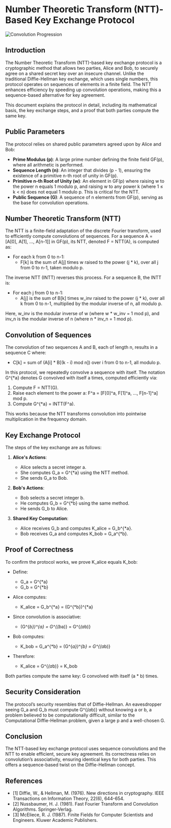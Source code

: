 # Number Theoretic Transform (NTT)-Based Key Exchange Protocol

![Convolution Progression](convolution_progression.gif)

## Introduction

The Number Theoretic Transform (NTT)-based key exchange protocol is a cryptographic method that allows two parties, Alice and Bob, to securely agree on a shared secret key over an insecure channel. Unlike the traditional Diffie-Hellman key exchange, which uses single numbers, this protocol operates on sequences of elements in a finite field. The NTT enhances efficiency by speeding up convolution operations, making this a sequence-based alternative for key agreement.

This document explains the protocol in detail, including its mathematical basis, the key exchange steps, and a proof that both parties compute the same key.

## Public Parameters

The protocol relies on shared public parameters agreed upon by Alice and Bob:

- **Prime Modulus (p)**: A large prime number defining the finite field GF(p), where all arithmetic is performed.
- **Sequence Length (n)**: An integer that divides (p - 1), ensuring the existence of a primitive n-th root of unity in GF(p).
- **Primitive n-th Root of Unity (w)**: An element in GF(p) where raising w to the power n equals 1 modulo p, and raising w to any power k (where 1 ≤ k < n) does not equal 1 modulo p. This is critical for the NTT.
- **Public Sequence (G)**: A sequence of n elements from GF(p), serving as the base for convolution operations.

## Number Theoretic Transform (NTT)

The NTT is a finite-field adaptation of the discrete Fourier transform, used to efficiently compute convolutions of sequences. For a sequence A = [A[0], A[1], ..., A[n-1]] in GF(p), its NTT, denoted F = NTT(A), is computed as:

- For each k from 0 to n-1:
  - F[k] is the sum of A[j] times w raised to the power (j * k), over all j from 0 to n-1, taken modulo p.

The inverse NTT (INTT) reverses this process. For a sequence B, the INTT is:

- For each j from 0 to n-1:
  - A[j] is the sum of B[k] times w_inv raised to the power (j * k), over all k from 0 to n-1, multiplied by the modular inverse of n, all modulo p.

Here, w_inv is the modular inverse of w (where w * w_inv = 1 mod p), and inv_n is the modular inverse of n (where n * inv_n = 1 mod p).

## Convolution of Sequences

The convolution of two sequences A and B, each of length n, results in a sequence C where:

- C[k] = sum of (A[i] * B[(k - i) mod n]) over i from 0 to n-1, all modulo p.

In this protocol, we repeatedly convolve a sequence with itself. The notation G^{*a} denotes G convolved with itself a times, computed efficiently via:

1. Compute F = NTT(G).
2. Raise each element to the power a: F^a = [F[0]^a, F[1]^a, ..., F[n-1]^a] mod p.
3. Compute G^{*a} = INTT(F^a).

This works because the NTT transforms convolution into pointwise multiplication in the frequency domain.

## Key Exchange Protocol

The steps of the key exchange are as follows:

1. **Alice's Actions**:
   - Alice selects a secret integer a.
   - She computes G_a = G^{*a} using the NTT method.
   - She sends G_a to Bob.

2. **Bob's Actions**:
   - Bob selects a secret integer b.
   - He computes G_b = G^{*b} using the same method.
   - He sends G_b to Alice.

3. **Shared Key Computation**:
   - Alice receives G_b and computes K_alice = G_b^{*a}.
   - Bob receives G_a and computes K_bob = G_a^{*b}.

## Proof of Correctness

To confirm the protocol works, we prove K_alice equals K_bob:

- Define:
  - G_a = G^{*a}
  - G_b = G^{*b}

- Alice computes:
  - K_alice = G_b^{*a} = (G^{*b})^{*a}

- Since convolution is associative:
  - (G^{*b})^{*a} = G^{*(b*a)} = G^{*(a*b)}

- Bob computes:
  - K_bob = G_a^{*b} = (G^{*a})^{*b} = G^{*(a*b)}

- Therefore:
  - K_alice = G^{*(a*b)} = K_bob

Both parties compute the same key: G convolved with itself (a * b) times.

## Security Consideration

The protocol’s security resembles that of Diffie-Hellman. An eavesdropper seeing G_a and G_b must compute G^{*(a*b)} without knowing a or b, a problem believed to be computationally difficult, similar to the Computational Diffie-Hellman problem, given a large p and a well-chosen G.

## Conclusion

The NTT-based key exchange protocol uses sequence convolutions and the NTT to enable efficient, secure key agreement. Its correctness relies on convolution’s associativity, ensuring identical keys for both parties. This offers a sequence-based twist on the Diffie-Hellman concept.

## References

- [1] Diffie, W., & Hellman, M. (1976). New directions in cryptography. IEEE Transactions on Information Theory, 22(6), 644-654.
- [2] Nussbaumer, H. J. (1981). Fast Fourier Transform and Convolution Algorithms. Springer-Verlag.
- [3] McEliece, R. J. (1987). Finite Fields for Computer Scientists and Engineers. Kluwer Academic Publishers.

